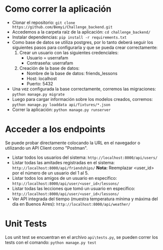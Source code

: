 # Como correr la aplicación

- Clonar el repositorio: `git clone https://github.com/Bemyi/Challenge_backend.git`
- Accedemos a la carpeta raíz de la aplicación: `cd challenge_backend/`
- Instalar dependencias: `pip install -r requirements.txt`
- Como base de datos se utiliza postgres, por lo tanto deberá seguir los siguientes pasos para configurarla
  y que se pueda crear correctamente:
  1. Crear un usuario con las siguientes credenciales:
     - Usuario = userrafam
     - Contraseña: userrafam
  2. Creación de la base de datos:
     - Nombre de la base de datos: friends_lessons
     - Host: localhost
     - Puerto: 5432
- Una vez configurada la base correctamente, corremos las migraciones: `python manage.py migrate`
- Luego para cargar información sobre los modelos creados, corremos: `python manage.py loaddata api/fixtures/*.json`
- Correr la aplicación: `python manage.py runserver`

# Acceder a los endpoints

Se puede probar directamente colocando la URL en el navegador o utilizando un API Client como "Postman".

- Listar todos los usuarios del sistema: `http://localhost:8000/api/users/`
- Listar todas las amitades registradas en el sistema: `http://localhost:8000/api/friendships/`
  **Nota:** Reemplazar <user_id> por el número de un usuario del 1 al 5.
- Listar todos los amigos de un usuario en específico: `http://localhost:8000/api/user/<user_id>/lessons/`
- Listar todas las lecciones que tomó un usuario en específico: `http://localhost:8000/api/user/<user_id>/lessons/`
- Ver API integrada del tiempo (muestra temperatura mínima y máxima del día en Buenos Aires): `http://localhost:8000/api/weather/`

# Unit Tests

Los unit test se encuentran en el archivo `api\tests.py`, se pueden correr los tests con
el comando: `python manage.py test`
